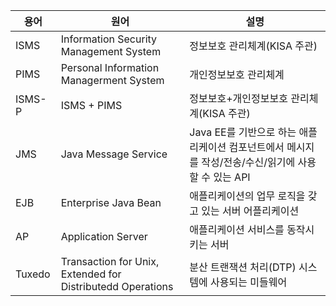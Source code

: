 |용어|원어|설명|
|--|--|--|
|ISMS|Information Security Management System|정보보호 관리체계(KISA 주관)|
|PIMS|Personal Information Managerment System|개인정보보호 관리체계|
|ISMS-P|ISMS + PIMS|정보보호+개인정보보호 관리체계(KISA 주관)|
|JMS|Java Message Service|Java EE를 기반으로 하는 애플리케이션 컴포넌트에서 메시지를 작성/전송/수신/읽기에 사용할 수 있는 API|
|EJB|Enterprise Java Bean|애플리케이션의 업무 로직을 갖고 있는 서버 어플리케이션|
|AP|Application Server|애플리케이션 서비스를 동작시키는 서버|
|Tuxedo|Transaction for Unix, Extended for Distributedd Operations|분산 트랜잭션 처리(DTP) 시스템에 사용되는 미들웨어|
